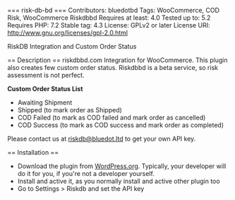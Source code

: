 === risk-db-bd ===
Contributors: bluedotbd
Tags: WooCommerce, COD Risk, WooCommerce Riskdbbd
Requires at least: 4.0
Tested up to: 5.2
Requires PHP: 7.2
Stable tag: 4.3
License: GPLv2 or later
License URI: http://www.gnu.org/licenses/gpl-2.0.html

RiskDB Integration and Custom Order Status

== Description ==
riskdbbd.com Integration for WooCommerce. This plugin also creates few custom order status. Riskdbbd is a beta service, so risk assessment is not perfect. 

**Custom Order Status List**
 - Awaiting Shipment
 - Shipped (to mark order as Shipped)
 - COD Failed (to mark as COD failed and  mark order as cancelled)
 - COD Success (to mark as COD success and  mark order as completed)
 
Please contact us at <a href="mailto:riskdb@bluedot.ltd">riskdb@bluedot.ltd</a> to get your own API key.

== Installation ==
 - Download the plugin from  [WordPress.org](http://wordpress.org/plugins/risk-db-bd/). Typically, your developer will do it for you, if you're not a developer yourself.
 - Install and active it, as you normally install and active other plugin too
 - Go to Settings > Riskdb and set the API key